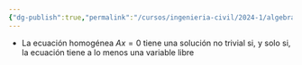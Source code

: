 ```yaml
---
{"dg-publish":true,"permalink":"/cursos/ingenieria-civil/2024-1/algebra-lineal/estudios/cosas-importantes-para-i1/"}
---
```


- La ecuación homogénea $Ax=0$ tiene una solución no trivial si, y solo si, la ecuación tiene a lo menos una variable libre